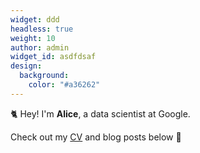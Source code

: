 ```yaml
---
widget: ddd
headless: true
weight: 10
author: admin
widget_id: asdfdsaf
design:
  background:
    color: "#a36262"
---
```


🐈 Hey! I'm **Alice**, a data scientist at Google.

Check out my [CV](/about/) and blog posts below 🌈
